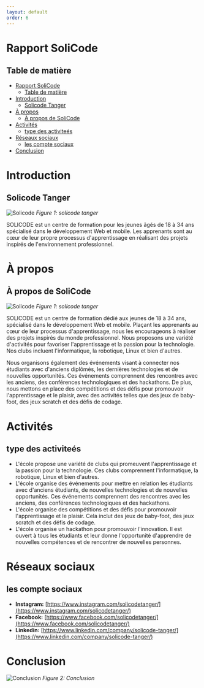```yaml
---
layout: default
order: 6
---
```

<!-- new slide -->

# Rapport SoliCode
 
## Table de matière

- [Rapport SoliCode](#rapport-solicode)
  - [Table de matière](#table-de-matière)
- [Introduction](#introduction)
  - [Solicode Tanger](#solicode-tanger)
- [À propos](#à-propos)
  - [À propos de SoliCode](#à-propos-de-solicode)
- [Activités](#activités)
  - [type des activiteés](#type-des-activiteés)
- [Réseaux sociaux](#réseaux-sociaux)
  - [les compte sociaux](#les-compte-sociaux)
- [Conclusion](#conclusion)

<!-- new slide -->
# Introduction

## Solicode Tanger

![Solicode](/lab-markdown/6.présentation-solicode/images/solicode.jpg)
*Figure 1: solicode tanger*

SOLICODE est un centre de formation pour les jeunes âgés de 18 à 34 ans spécialisé dans le développement Web et mobile. Les apprenants sont au cœur de leur propre processus d'apprentissage en réalisant des projets inspirés de l'environnement professionnel.
<!-- new slide -->

# À propos

<!-- new slide -->

## À propos de SoliCode

![Solicode](/lab-markdown/6.présentation-solicode/images/solicode-banner.jpg)
*Figure 1: solicode tanger*

SOLICODE est un centre de formation dédié aux jeunes de 18 à 34 ans, spécialisé dans le développement Web et mobile. Plaçant les apprenants au cœur de leur processus d'apprentissage, nous les encourageons à réaliser des projets inspirés du monde professionnel. Nous proposons une variété d'activités pour favoriser l'apprentissage et la passion pour la technologie. Nos clubs incluent l'informatique, la robotique, Linux et bien d'autres.

Nous organisons également des événements visant à connecter nos étudiants avec d'anciens diplômés, les dernières technologies et de nouvelles opportunités. Ces événements comprennent des rencontres avec les anciens, des conférences technologiques et des hackathons. De plus, nous mettons en place des compétitions et des défis pour promouvoir l'apprentissage et le plaisir, avec des activités telles que des jeux de baby-foot, des jeux scratch et des défis de codage.

<!-- new slide -->

# Activités

## type des activiteés

- L'école propose une variété de clubs qui promeuvent l'apprentissage et la passion pour la technologie. Ces clubs comprennent l'informatique, la robotique, Linux et bien d'autres.
- L'école organise des événements pour mettre en relation les étudiants avec d'anciens étudiants, de nouvelles technologies et de nouvelles opportunités. Ces événements comprennent des rencontres avec les anciens, des conférences technologiques et des hackathons.
- L'école organise des compétitions et des défis pour promouvoir l'apprentissage et le plaisir. Cela inclut des jeux de baby-foot, des jeux scratch et des défis de codage.
- L'école organise un hackathon pour promouvoir l'innovation. Il est ouvert à tous les étudiants et leur donne l'opportunité d'apprendre de nouvelles compétences et de rencontrer de nouvelles personnes.

<!-- new slide -->

# Réseaux sociaux

## les compte sociaux

- **Instagram:** [https://www.instagram.com/solicodetanger/](https://www.instagram.com/solicodetanger/)
- **Facebook:** [https://www.facebook.com/solicodetanger/](https://www.facebook.com/solicodetanger/)
- **Linkedin:** [https://www.linkedin.com/company/solicode-tanger/](https://www.linkedin.com/company/solicode-tanger/)

<!-- new slide -->

# Conclusion

![Conclusion](/lab-markdown/6.présentation-solicode/images/conclusion.png)
*Figure 2: Conclusion*
<!-- new slide -->
